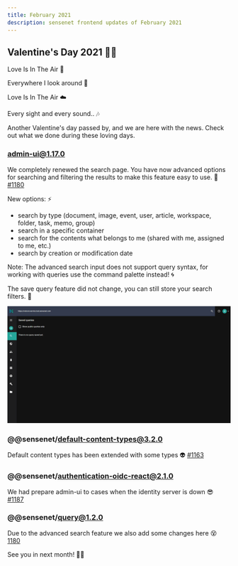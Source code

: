 ```yaml
---
title: February 2021
description: sensenet frontend updates of February 2021
---
```


## Valentine's Day 2021 💖💘

Love Is In The Air 🎵 

Everywhere I look around 💏

Love Is In The Air ☁️ 

Every sight and every sound.. 🎶


Another Valentine's day passed by, and we are here with the news. 
Check out what we done during these loving days. 


### admin-ui@1.17.0

We completely renewed the search page. You have now advanced options for searching and filtering  the results to make this feature easy to use. 💬 [#1180](https://github.com/SenseNet/sn-client/pull/1180)

New options:  ⚡
- search by type (document, image, event, user, article, workspace, folder, task, memo, group)
- search in a specific container
- search for the contents what belongs to me (shared with me, assigned to me, etc.)
- search by creation or modification date

Note: The advanced search input does not support query syntax, for working with queries use the command palette instead! 🌀

The save query feature did not change, you can still store your search filters. 💾

![Advanced search](/img/advanced_search.gif "Advanced search")

### @@sensenet/default-content-types@3.2.0

Default content types has been extended with some types 👽 [#1163](https://github.com/SenseNet/sn-client/pull/1163)

### @@sensenet/authentication-oidc-react@2.1.0

We had prepare admin-ui to cases when the identity server is down 😎  [#1187](https://github.com/SenseNet/sn-client/pull/1187)

### @@sensenet/query@1.2.0

Due to the advanced search feature we also add some changes here 😵 [1180](https://github.com/SenseNet/sn-client/pull/1180)

See you in next month! 🙋👋
